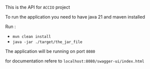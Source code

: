 This is the API for `ACCIO` project 

To run the application you need to have java 21 and maven installed

Run : 

* `mvn clean install`
* `java -jar ./target/the_jar_file`

The application will be running on port `8080` 

for documentation refere to `localhost:8080/swagger-ui/index.html`